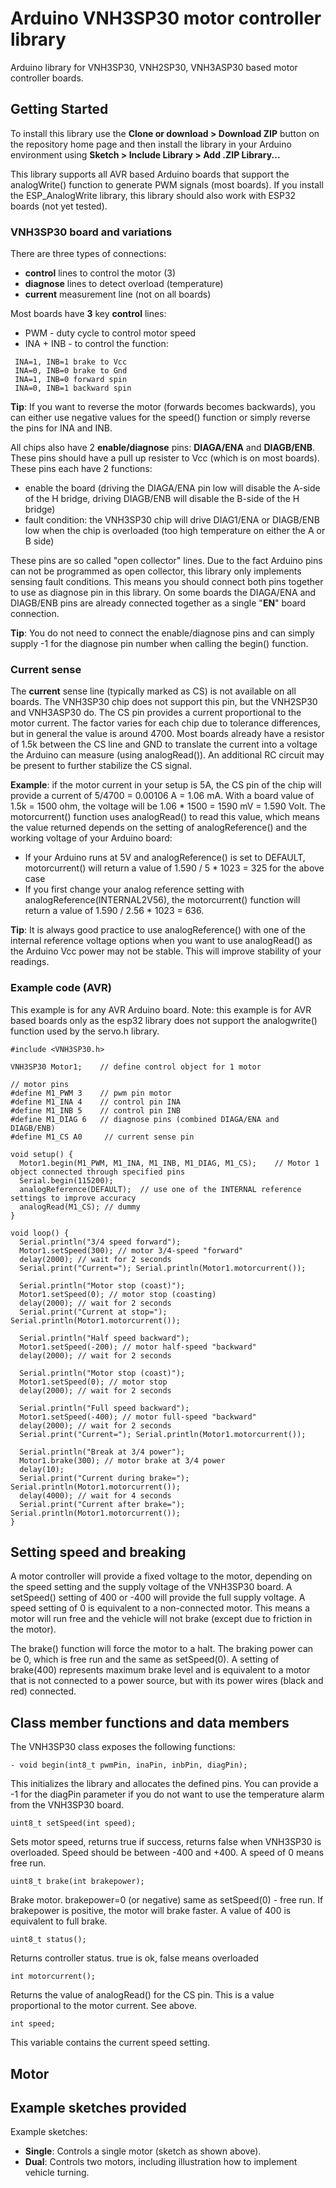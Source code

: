 # Arduino VNH3SP30 motor controller library
Arduino library for VNH3SP30, VNH2SP30, VNH3ASP30 based motor controller boards.


## Getting Started

To install this library use the **Clone or download > Download ZIP** button on the repository home page and then install the library in your Arduino environment using **Sketch > Include Library > Add .ZIP Library...**

This library supports all AVR based Arduino boards that support the analogWrite() function to generate PWM signals (most boards). If you install the ESP_AnalogWrite library, this library should also work with ESP32 boards (not yet tested).

### VNH3SP30 board and variations

There are three types of connections:
- **control** lines to control the motor (3)
- **diagnose** lines to detect overload (temperature)
- **current** measurement line (not on all boards)

Most boards have **3** key **control** lines:
- PWM - duty cycle to control motor speed
- INA + INB - to control the function:

```
 INA=1, INB=1 brake to Vcc
 INA=0, INB=0 brake to Gnd
 INA=1, INB=0 forward spin
 INA=0, INB=1 backward spin
```
**Tip**: If you want to reverse the motor (forwards becomes backwards), you can either use negative values for the speed() function or simply reverse the pins for INA and INB.

All chips also have 2 **enable/diagnose** pins: **DIAGA/ENA** and **DIAGB/ENB**. These pins should have a pull up resister to Vcc (which is on most boards). These pins each have 2 functions:
- enable the board (driving the DIAGA/ENA pin low will disable the A-side of the H bridge, driving DIAGB/ENB will disable the B-side of the H bridge)
- fault condition: the VNH3SP30 chip will drive DIAG1/ENA or DIAGB/ENB low when the chip is overloaded (too high temperature on either the A or B side)

These pins are so called "open collector" lines. Due to the fact Arduino pins can not be programmed as open collector, this library only implements sensing fault conditions. This means you should connect both pins together to use as diagnose pin in this library. On some boards the DIAGA/ENA and DIAGB/ENB pins are already connected together as a single "**EN**" board connection.

**Tip**: You do not need to connect the enable/diagnose pins and can simply supply -1 for the diagnose pin number when calling the begin() function.

### Current sense

The **current** sense line (typically marked as CS) is not available on all boards. The VNH3SP30 chip does not support this pin, but the VNH2SP30 and VNH3ASP30 do. The CS pin provides a current proportional to the motor current. The factor varies for each chip due to tolerance differences, but in general the value is around 4700. Most boards already have a resistor of 1.5k between the CS line and GND to translate the current into a voltage the Arduino can measure (using analogRead()). An additional RC circuit may be present to further stabilize the CS signal.

**Example**: if the motor current in your setup is 5A, the CS pin of the chip will provide a current of 5/4700 = 0.00106 A = 1.06 mA. With a board value of 1.5k = 1500 ohm, the voltage will be 1.06 * 1500 = 1590 mV = 1.590 Volt. The motorcurrent() function uses analogRead() to read this value, which means the value returned depends on the setting of analogReference() and the working voltage of your Arduino board:
- If your Arduino runs at 5V and analogReference() is set to DEFAULT, motorcurrent() will return a value of 1.590 / 5 * 1023 = 325 for the above case
- If you first change your analog reference setting with analogReference(INTERNAL2V56), the motorcurrent() function will return a value of 1.590 / 2.56 * 1023 = 636.

**Tip**: It is always good practice to use analogReference() with one of the internal reference voltage options when you want to use analogRead() as the Arduino Vcc power may not be stable. This will improve stability of your readings.


### Example code (AVR)

This example is for any AVR Arduino board. Note: this example is for AVR based boards only as the esp32 library does not support the analogwrite() function used by the servo.h library.

```
#include <VNH3SP30.h>

VNH3SP30 Motor1;    // define control object for 1 motor

// motor pins
#define M1_PWM 3    // pwm pin motor
#define M1_INA 4    // control pin INA
#define M1_INB 5    // control pin INB
#define M1_DIAG 6   // diagnose pins (combined DIAGA/ENA and DIAGB/ENB)
#define M1_CS A0     // current sense pin

void setup() {
  Motor1.begin(M1_PWM, M1_INA, M1_INB, M1_DIAG, M1_CS);    // Motor 1 object connected through specified pins 
  Serial.begin(115200);   
  analogReference(DEFAULT);  // use one of the INTERNAL reference settings to improve accuracy
  analogRead(M1_CS); // dummy
}

void loop() {
  Serial.println("3/4 speed forward");
  Motor1.setSpeed(300); // motor 3/4-speed "forward"
  delay(2000); // wait for 2 seconds
  Serial.print("Current="); Serial.println(Motor1.motorcurrent());

  Serial.println("Motor stop (coast)");
  Motor1.setSpeed(0); // motor stop (coasting)
  delay(2000); // wait for 2 seconds
  Serial.print("Current at stop="); Serial.println(Motor1.motorcurrent());
 
  Serial.println("Half speed backward");
  Motor1.setSpeed(-200); // motor half-speed "backward"
  delay(2000); // wait for 2 seconds
 
  Serial.println("Motor stop (coast)");
  Motor1.setSpeed(0); // motor stop 
  delay(2000); // wait for 2 seconds

  Serial.println("Full speed backward");
  Motor1.setSpeed(-400); // motor full-speed "backward"
  delay(2000); // wait for 2 seconds
  Serial.print("Current="); Serial.println(Motor1.motorcurrent());

  Serial.println("Break at 3/4 power");
  Motor1.brake(300); // motor brake at 3/4 power
  delay(10);
  Serial.print("Current during brake="); Serial.println(Motor1.motorcurrent());
  delay(4000); // wait for 4 seconds
  Serial.print("Current after brake="); Serial.println(Motor1.motorcurrent());
}

```

## Setting speed and breaking

A motor controller will provide a fixed voltage to the motor, depending on the speed setting and the supply voltage of the VNH3SP30 board. A setSpeed() setting of 400 or -400 will provide the full supply voltage. A speed setting of 0 is equivalent to a non-connected motor. This means a motor will run free and the vehicle will not brake (except due to friction in the motor).

The brake() function will force the motor to a halt. The braking power can be 0, which is free run and the same as setSpeed(0). A setting of brake(400) represents maximum brake level and is equivalent to a motor that is not connected to a power source, but with its power wires (black and red) connected.

## Class member functions and data members

The VNH3SP30 class exposes the following functions:

```
- void begin(int8_t pwmPin, inaPin, inbPin, diagPin);
```
This initializes the library and allocates the defined pins. You can provide a -1 for the diagPin parameter if you do not want to use the temperature alarm from the VNH3SP30 board.

```
uint8_t setSpeed(int speed); 
```
Sets motor speed, returns true if success, returns false when VNH3SP30 is overloaded. Speed should be between -400 and +400. A speed of 0 means free run.

```
uint8_t brake(int brakepower);
```
Brake motor. brakepower=0 (or negative) same as setSpeed(0) - free run. If brakepower is positive, the motor will brake faster. A value of 400 is equivalent to full brake.

```
uint8_t status(); 
```
Returns controller status. true is ok, false means overloaded

```
int motorcurrent();
```
Returns the value of analogRead() for the CS pin. This is a value proportional to the motor current. See above.

```
int speed;
```
This variable contains the current speed setting.

## Motor 
## Example sketches provided

Example sketches:

- **Single**: Controls a single motor (sketch as shown above).
- **Dual**: Controls two motors, including illustration how to implement vehicle turning.
